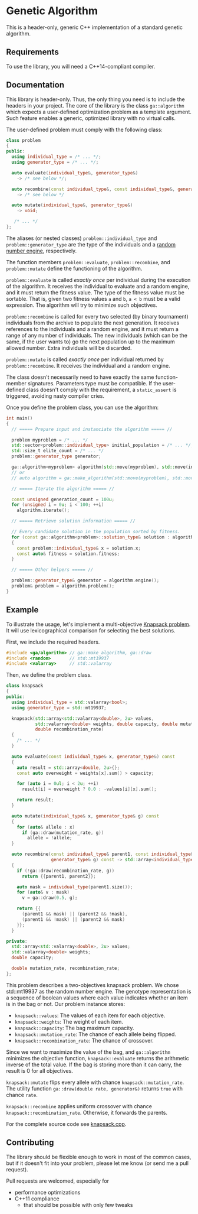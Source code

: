# Genetic Algorithm

This is a header-only, generic C++ implementation of a standard genetic algorithm.

## Requirements

To use the library, you will need a C++14-compliant compiler.

## Documentation

This library is header-only.  Thus, the only thing you need is to include
the headers in your project.  The core of the library is the class `ga::algorithm` which expects
a user-defined optimization problem as a template argument.  Such feature enables a generic, optimized
library with no virtual calls.

The user-defined problem must comply with the following class:
```c++
class problem
{
public:
  using individual_type = /* ... */;
  using generator_type = /* ... */;

  auto evaluate(individual_type&, generator_type&)
    -> /* see below */;

  auto recombine(const individual_type&, const individual_type&, generator_type&)
    -> /* see below */

  auto mutate(individual_type&, generator_type&)
    -> void;

   /* ... */
};
```

The aliases (or nested classes) `problem::individual_type` and `problem::generator_type`
are the type of the individuals and a
[random number engine](http://en.cppreference.com/w/cpp/numeric/random), respectively.

The function members `problem::evaluate`, `problem::recombine`, and `problem::mutate`
define the functioning of the algorithm.

`problem::evaluate` is called *exactly once* per individual during the
execution of the algorithm. It receives the individual to evaluate and a random
engine, and it must return the fitness value. The type of the fitness value
must be sortable. That is, given two fitness values `a` and `b`, `a < b` must
be a valid expression. The algorithm will try to minimize such objectives.

`problem::recombine` is called for every two selected (by binary tournament)
individuals from the archive to populate the next generation.  It receives
references to the individuals and a random engine, and it must return a range
of any number of individuals. The new individuals (which can be the same, if
the user wants to) go the next population up to the maximum allowed number.
Extra individuals will be discarded.

`problem::mutate` is called *exactly once* per individual returned by `problem::recombine`.
It receives the individual and a random engine.

The class doesn't necessarily need to have exactly the same function-member signatures.
Parameters type must be compatible.  If the user-defined
class doesn't comply with the requirement, a `static_assert` is triggered, avoiding nasty
compiler cries.

Once you define the problem class, you can use the algorithm:
```c++
int main()
{
  // ===== Prepare input and instanciate the algorithm ===== //

  problem myproblem = /* ... */
  std::vector<problem::individual_type> initial_population = /* ... */;
  std::size_t elite_count = /* ... */
  problem::generator_type generator;

  ga::algorithm<myproblem> algorithm(std::move(myproblem), std::move(initial_population), elite_count, std::move(generator));
  // or
  // auto algorithm = ga::make_algorithm(std::move(myproblem), std::move(initial_population), elite_count, std::move(generator));

  // ===== Iterate the algorithm ===== //

  const unsigned generation_count = 100u;
  for (unsigned i = 0u; i < 100; ++i)
    algorithm.iterate();

  // ===== Retrieve solution information ===== //

  // Every candidate solution in the population sorted by fitness.
  for (const ga::algorithm<problem>::solution_type& solution : algorithm.populated())
  {
    const problem::individual_type& x = solution.x;
    const auto& fitness = solution.fitness;
  }

  // ===== Other helpers ===== //

  problem::generator_type& generator = algorithm.engine();
  problem& problem = algorithm.problem();
}
```

## Example

To illustrate the usage, let's implement a multi-objective
[Knapsack problem](https://en.wikipedia.org/wiki/Knapsack_problem).
It will use lexicographical comparison for selecting the best
solutions.

First, we include the required headers.
```c++
#include <ga/algorithm> // ga::make_algorithm, ga::draw
#include <random>       // std::mt19937
#include <valarray>     // std::valarray
```

Then, we define the problem class.
```c++
class knapsack
{
public:
  using individual_type = std::valarray<bool>;
  using generator_type = std::mt19937;

  knapsack(std::array<std::valarray<double>, 2u> values,
           std::valarray<double> weights, double capacity, double mutation_rate,
           double recombination_rate)
  {
    /* ... */
  }

  auto evaluate(const individual_type& x, generator_type&) const
  {
    auto result = std::array<double, 2u>{};
    const auto overweight = weights[x].sum() > capacity;

    for (auto i = 0ul; i < 2u; ++i)
      result[i] = overweight ? 0.0 : -values[i][x].sum();

    return result;
  }

  auto mutate(individual_type& x, generator_type& g) const
  {
    for (auto& allele : x)
      if (ga::draw(mutation_rate, g))
        allele = !allele;
  }

  auto recombine(const individual_type& parent1, const individual_type& parent2,
                 generator_type& g) const -> std::array<individual_type, 2u>
  {
    if (!ga::draw(recombination_rate, g))
      return {{parent1, parent2}};

    auto mask = individual_type(parent1.size());
    for (auto& v : mask)
      v = ga::draw(0.5, g);

    return {{
      (parent1 && mask) || (parent2 && !mask),
      (parent1 && !mask) || (parent2 && mask)
    }};
  }

private:
  std::array<std::valarray<double>, 2u> values;
  std::valarray<double> weights;
  double capacity;

  double mutation_rate, recombination_rate;
};
```

This problem describes a two-objectives knapsack problem.  We chose std::mt19937 as the random number
engine.  The genotype representation is a sequence of boolean values where each value indicates
whether an item is in the bag or not.  Our problem instance stores:

- `knapsack::values`: The values of each item for each objective.
- `knapsack::weights`:  The weight of each item.
- `knapsack::capacity`: The bag maximum capacity.
- `knapsack::mutation_rate`: The chance of each allele being flipped.
- `knapsack::recombination_rate`: The chance of crossover.

Since we want to maximize the value of the bag, and `ga::algorithm` minimizes the objective
function, `knapsack::evaluate` returns the arithmetic inverse of the total value.  If the bag
is storing more than it can carry, the result is 0 for all objectives.

`knapsack::mutate` flips every allele with chance `knapsack::mutation_rate`.  The utility
function `ga::draw(double rate, generator&)` returns `true` with chance `rate`.

`knapsack::recombine` applies uniform crossover with chance `knapsack::recombination_rate`.
Otherwise, it forwards the parents.

For the complete source code see [knapsack.cpp](https://github.com/verri/ga/blob/master/test/knapsack.cpp).

## Contributing

The library should be flexible enough to work in most of the common cases,
but if it doesn't fit into your problem, please let me know (or send me a pull request).

Pull requests are welcomed, especially for

- performance optimizations
- C++11 compliance
  - that should be possible with only few tweaks
